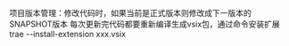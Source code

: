项目版本管理：修改代码时，如果当前是正式版本则修改成下一版本的SNAPSHOT版本
每次更新完代码都要重新编译生成vsix包，通过命令安装扩展trae --install-extension xxx.vsix
